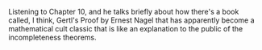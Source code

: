 ﻿Listening to Chapter 10, and he talks briefly about how there's a book called, I think,
Gertl's Proof by Ernest Nagel that has apparently become a mathematical cult classic that is
like an explanation to the public of the incompleteness theorems.
